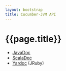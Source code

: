 ```yaml
---
layout: bootstrap
title: Cucumber-JVM API
---
```

# {{page.title}}

* [JavaDoc](javadoc)
* [ScalaDoc](scaladoc)
* [Yardoc](yardoc) (JRuby)